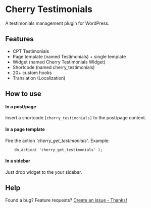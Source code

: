 # Cherry Testimonials
A testimonials management plugin for WordPress.

## Features
* CPT Testimonials
* Page template (named Testimonials) + single template
* Widget (named Cherry Testimonials Widget)
* Shortcode (named cherry_testimonials)
* 20+ custom hooks
* Translation (Localization)

## How to use

#### In a post/page
Insert a shortcode `[cherry_testimonials]` to the post/page content.

#### In a page template
Fire the action *'cherry_get_testimonials'*. Example:
```
	do_action( 'cherry_get_testimonials' );
```

#### In a sidebar
Just drop widget to the your sidebar.

## Help
Found a bug? Feature requests? [Create an issue - Thanks!](https://github.com/CherryFramework/cherry-testimonials/issues/new)